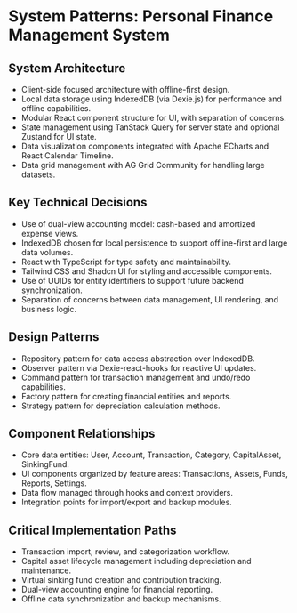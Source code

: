 # System Patterns: Personal Finance Management System

## System Architecture
- Client-side focused architecture with offline-first design.
- Local data storage using IndexedDB (via Dexie.js) for performance and offline capabilities.
- Modular React component structure for UI, with separation of concerns.
- State management using TanStack Query for server state and optional Zustand for UI state.
- Data visualization components integrated with Apache ECharts and React Calendar Timeline.
- Data grid management with AG Grid Community for handling large datasets.

## Key Technical Decisions
- Use of dual-view accounting model: cash-based and amortized expense views.
- IndexedDB chosen for local persistence to support offline-first and large data volumes.
- React with TypeScript for type safety and maintainability.
- Tailwind CSS and Shadcn UI for styling and accessible components.
- Use of UUIDs for entity identifiers to support future backend synchronization.
- Separation of concerns between data management, UI rendering, and business logic.

## Design Patterns
- Repository pattern for data access abstraction over IndexedDB.
- Observer pattern via Dexie-react-hooks for reactive UI updates.
- Command pattern for transaction management and undo/redo capabilities.
- Factory pattern for creating financial entities and reports.
- Strategy pattern for depreciation calculation methods.

## Component Relationships
- Core data entities: User, Account, Transaction, Category, CapitalAsset, SinkingFund.
- UI components organized by feature areas: Transactions, Assets, Funds, Reports, Settings.
- Data flow managed through hooks and context providers.
- Integration points for import/export and backup modules.

## Critical Implementation Paths
- Transaction import, review, and categorization workflow.
- Capital asset lifecycle management including depreciation and maintenance.
- Virtual sinking fund creation and contribution tracking.
- Dual-view accounting engine for financial reporting.
- Offline data synchronization and backup mechanisms.
